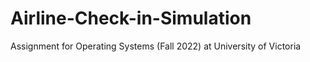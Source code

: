 # Airline-Check-in-Simulation
Assignment for Operating Systems (Fall 2022) at University of Victoria
